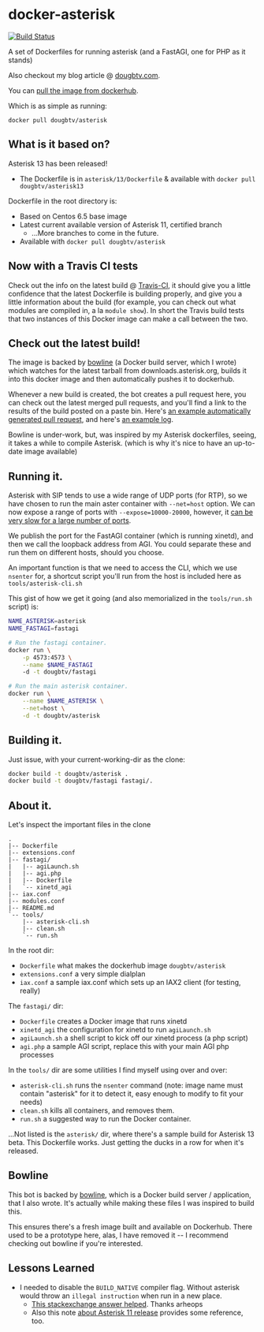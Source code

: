 # docker-asterisk

[![Build Status](https://travis-ci.org/dougbtv/docker-asterisk.svg?branch=master)](https://travis-ci.org/dougbtv/docker-asterisk)

A set of Dockerfiles for running asterisk (and a FastAGI, one for PHP as it stands)

Also checkout my blog article @ [dougbtv.com](http://dougbtv.com/2014/10/02/docker-and-asterisk/).

You can [pull the image from dockerhub](https://registry.hub.docker.com/u/dougbtv/asterisk/).

Which is as simple as running:

    docker pull dougbtv/asterisk

## What is it based on?

Asterisk 13 has been released!

* The Dockerfile is in `asterisk/13/Dockerfile` & available with `docker pull dougbtv/asterisk13`

Dockerfile in the root directory is:

* Based on Centos 6.5 base image
* Latest current available version of Asterisk 11, certified branch
  * ...More branches to come in the future.
* Available with `docker pull dougbtv/asterisk`

## Now with a Travis CI tests

Check out the info on the latest build @ [Travis-CI](https://travis-ci.org/dougbtv/docker-asterisk), it should give you a little confidence that the latest Dockerfile is building properly, and give you a little information about the build (for example, you can check out what modules are compiled in, a la `module show`). In short the Travis build tests that two instances of this Docker image can make a call between the two.

## Check out the latest build!

The image is backed by [bowline](https://github.com/dougbtv/bowline) (a Docker build server, which I wrote) which watches for the latest tarball from downloads.asterisk.org, builds it into this docker image and then automatically pushes it to dockerhub.

Whenever a new build is created, the bot creates a pull request here, you can check out the latest merged pull requests, and you'll find a link to the results of the build posted on a paste bin. Here's [an example automatically generated pull request](https://github.com/dougbtv/docker-asterisk/pull/16), and here's [an example log](http://www.pasteall.org/54631/text). 

Bowline is under-work, but, was inspired by my Asterisk dockerfiles, seeing, it takes a while to compile Asterisk. (which is why it's nice to have an up-to-date image available)

## Running it.

Asterisk with SIP tends to use a wide range of UDP ports (for RTP), so we have chosen to run the main aster container with `--net=host` option. We can now expose a range of ports with `--expose=10000-20000`, however, it [can be very slow for a large number of ports](https://github.com/docker/docker/issues/14288).

We publish the port for the FastAGI container (which is running xinetd), and then we call the loopback address from AGI. You could separate these and run them on different hosts, should you choose.

An important function is that we need to access the CLI, which we use `nsenter` for, a shortcut script you'll run from the host is included here as `tools/asterisk-cli.sh`

This gist of how we get it going (and also memorialized in the `tools/run.sh` script) is:

```bash
NAME_ASTERISK=asterisk
NAME_FASTAGI=fastagi

# Run the fastagi container.
docker run \
    -p 4573:4573 \
    --name $NAME_FASTAGI
    -d -t dougbtv/fastagi

# Run the main asterisk container.
docker run \
    --name $NAME_ASTERISK \
    --net=host \
    -d -t dougbtv/asterisk
```

## Building it.

Just issue, with your current-working-dir as the clone:

```bash
docker build -t dougbtv/asterisk .
docker build -t dougbtv/fastagi fastagi/.
```

## About it.

Let's inspect the important files in the clone

    .
    |-- Dockerfile
    |-- extensions.conf
    |-- fastagi/
    |   |-- agiLaunch.sh
    |   |-- agi.php
    |   |-- Dockerfile
    |   `-- xinetd_agi
    |-- iax.conf
    |-- modules.conf
    |-- README.md
    `-- tools/
        |-- asterisk-cli.sh
        |-- clean.sh
        `-- run.sh


In the root dir:

* `Dockerfile` what makes the dockerhub image `dougbtv/asterisk`
* `extensions.conf` a very simple dialplan
* `iax.conf` a sample iax.conf which sets up an IAX2 client (for testing, really)

The `fastagi/` dir:

* `Dockerfile` creates a Docker image that runs xinetd
* `xinetd_agi` the configuration for xinetd to run `agiLaunch.sh`
* `agiLaunch.sh` a shell script to kick off our xinetd process (a php script)
* `agi.php` a sample AGI script, replace this with your main AGI php processes

In the `tools/` dir are some utilities I find myself using over and over:

* `asterisk-cli.sh` runs the `nsenter` command (note: image name must contain "asterisk" for it to detect it, easy enough to modify to fit your needs)
* `clean.sh` kills all containers, and removes them.
* `run.sh` a suggested way to run the Docker container.

...Not listed is the `asterisk/` dir, where there's a sample build for Asterisk 13 beta. This Dockerfile works. Just getting the ducks in a row for when it's released.

## Bowline

This bot is backed by [bowline](https://github.com/dougbtv/bowline), which is a Docker build server / application, that I also wrote. It's actually while making these files I was inspired to build this.

This ensures there's a fresh image built and available on Dockerhub. There used to be a prototype here, alas, I have removed it -- I recommend checking out bowline if you're interested.

## Lessons Learned

* I needed to disable the `BUILD_NATIVE` compiler flag. Without asterisk would throw an `illegal instruction` when run in a new place.
  * [This stackexchange answer helped](http://stackoverflow.com/questions/19607378/illegal-instruction-error-comes-when-i-start-asterisk-1-8-22). Thanks arheops
  * Also this note [about Asterisk 11 release](https://wiki.asterisk.org/wiki/display/AST/New+in+11) provides some reference, too.